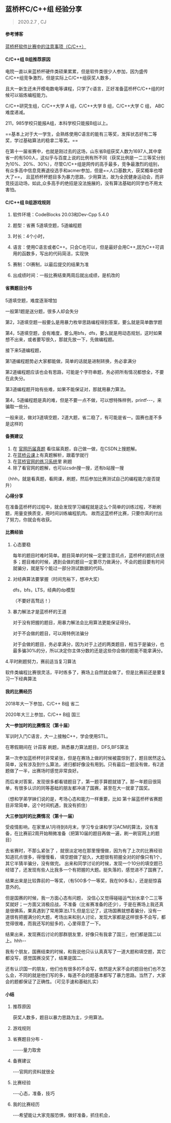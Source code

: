 ## 蓝桥杯C/C++组 经验分享

> 2020.2.7 , CJ

#### 参考博客

 [蓝桥杯软件比赛中的注意事项（C/C++）](https://blog.csdn.net/qq_42020529/article/details/98532657)



#### C/C++组 B组推荐原因

电院一直以来蓝桥杯硬件类硕果累累，但是软件类很少人参加，因为盛传C/C++组竞争激烈，但是实际上C/C++组获奖人数多，

且大一新生还未开模电数电等课程，只学了c语言，正好准备蓝桥杯C/C++组的时候可以锻炼编程能力。



C/C++研究生组，C/C++大学 A 组，C/C++大学 B 组，C/C++大学 C 组，  ABC难度递减。

211，985学校只能报A组，本科学校只能报B组以上。

==基本上对于大一学生，会熟练使用C语言的能有三等奖，发挥状态好有二等奖，学过基础算法的稳拿二等奖。==

在第十一届省赛中，也就是刚过去的这场，山东省B组获奖人数为1697人,其中拿省一的有500人，这似乎与百度上说的比例有所不同（获奖比例是一二三等奖分别为10%、20%、30%），尽管C/C++组是网传的高手最多，竞争最激烈的组别，有众多高中信息竞赛退役选手和acmer参加，但是==人口基数大，获奖概率也增大了==， 且蓝桥杯杯题目多为暴力思路，少用算法，故为全民健身运动会，而非竞技运动场，如此,众多高手的绝招是没法施展的，没有算法基础的同学也不用太害怕。





#### C/C++组 B组游戏规则

1. 软件环境：CodeBlocks 20.03和Dev-Cpp 5.4.0

2. 题型：省赛 5道填空题，5道编程题

3. 时长：4个小时，

4. 语言：使用C语言或者C++。只会C也可以，但是最好会用C++,因为C++可调用的函数多，写出的代码简洁，实现快

5. 赛制：OI赛制，以最后提交的结果为准

6. 出成绩时间：一般比赛结束两周后就出成绩，是机改的

   

#### 省赛题目分布

5道填空题，难度逐渐增加

一般第1题是送分题，很多人却会失分

第2，3道填空题一般要么是用暴力枚举思路编程得到答案，要么就是简单数学题

第4，5道填空题，会有难度，要么用bfs，dfs，要么就是用动态规划，这时如果想不出来，或者要写很久，那就先放一下，先做编程题。

接下来5道编程题，

第1道编程题势必大家都能做，简单的话就是进制转换，务必拿满分

第2道编程题应该也会有思路，可能是个字符串题，务必把所有情况都想全，不要在此失分。

第3道编程题开始有些难，如果不能保证对，那就用暴力算法。

第4，5道编程题是真的难，但是不要一点不做，可以想特殊样例，printf---，来骗取一些分。





一般来说，做对3道填空题，2道大题，省二稳了，有可能是省一。国赛也差不多是这样的





#### 备赛建议

1. 在 [官网历届真题](https://www.lanqiao.cn/courses/2786) 看往届真题，自己做一做，在CSDN上搜题解。
2. 在[蓝桥云课](https://www.lanqiao.cn/paths/38/)上有真题解析，跟着学就行
3. 在[蓝桥官网的练习系统](http://lx.lanqiao.cn/problemsets.page)里 刷题
4. 除了看官网的题解，也可以csdn搜一搜，还有b站搜一搜

（hhh，就是看真题，看网课，刷题，然后参加比赛测试自己的编程能力是否提升）



**心得分享**

在准备蓝桥杯的过程中，就会发现学习编程就是这么个简单的训练过程，不断刷题，用量变换质变，用时间训练编程肌肉。 故而这蓝桥杯比赛，只要你真的付出了努力，你就会有收获。 



#### 比赛经验

1. 心态要稳

   每年的题目时难时简单。题目简单的时候一定要注意坑点，蓝桥杯的题坑点很多；题目难的时候，遇到会做的题目一定要尽力做满分，不会的题目要有时间就骗分，就是写个能过一部分测试数据的代码。

2. 对经典算法要掌握（时间充裕下，想冲大奖）

   dfs，bfs，LTS，经典的dp模型

   （不要好高骛远！）

3. 暴力解法才是蓝桥杯的王道

   对于没有把握的题目，用暴力解法会比用算法更能保证得分。

   对于不会做的题目，可以用特例法骗分

   对于会做的题目，务必拿满分，因为对于上述的两类题目，相当于是骗分，也最多骗30%的分，所以决定你主体分数的还是这些你会做的题能不能拿满分。


4.平时刷题努力，赛前适当复习算法

​	软件类编程比赛很灵活，平时练多了，赛场上自然就会做了。但是比赛前还是要复习一下经典算法



#### 我的比赛经历

2018年大一下参加，C/C++ B组 省二

2020年大三上参加，C/C++ B组 国三



**大一参加时的比赛情况（第十届）**

军训时入门C语言，大一上接触C++，学会使用STL。

在寒假期间在 计蒜客 刷题，熟悉暴力算法题目，DFS,BFS算法

第一次参加蓝桥杯时非常紧张，但是在赛场上做的时候被震惊到了，题目居然这么简单，没有涉及到什么算法，递归都好像没有用到。只有最后一题没有做，有2道题做了一半，出赛场时感觉非常良好。

而后来对答案，发现很多都看错题目了，第一题手算题就错了。那一年题目很简单，有很多认识的同等基础的朋友都冲进了国赛，甚至在大一就拿了国奖。

（想和学弟学妹们说的是，考场心态和能力一样重要，比如 第十届蓝桥杯省赛题目非常简单，这个时间机遇，我没有抓住）



**大三参加时的比赛情况（第十一届）**

受疫情影响，在家里从1月待到8月末，学习专业课和学习ACM的算法，没有准备，在比赛前2周开始稍微准备（把第10届的题目再做一遍，刷一刷官网上的题目）

去省赛时，不那么紧张了 ，就很淡定地在那里慢慢做，因为有了上次的比赛经验知道坑点很多，得慢慢看， 填空题做了挺久，大题很有把握全对的好像只有1个，其它半猜半骗分，没有做完。 出来和同学讨论的时候，发现一个10分的填空题已经错了，还发现有些人比我多一个有把握的大题。挺失落的，感觉进不了国赛了。

结果出来是比较靠前的一等奖，（有500多个一等奖，我在90多名），还是挺惊喜意外的。

但是国赛的时候，我一方面心态有问题， 没信心又觉得碰碰运气划水拿个二三等奖就好；一方面又消极应战，不准备（比省赛准备的还少），于是在赛场上我还真是很佛系，果真遇到了常用算法LTS,但是忘记了，这场国赛就想着骗分，没有一道很有把握满分的大题，考场出来和别人讨论，发现大家都是这样很多不会写，都觉得很难，而我还写的挺多的，心里得意了一下。

结果出来，发现赛后讨论的那群朋友里，好像只有我拿了国三，他们都是国二以上。hhh--

我有个朋友，国赛结束的时候，和我说他只认认真真写了一道大题和填空题，其它都没写，感觉国赛没奖了，结果是国二。

还有认识国一的朋友，他们也有很多的不会写，依然是大家不会的题目他们也不怎么会，不同的就是他们写的多，每道不会的题基本都写了暴力思路。当然了，大家会的题都保证了正确性。（可见手速和基础扎实）







#### 小结

1. 推荐原因

   获奖人数多，题目以暴力思路为主，少用算法。

2. 游戏规则

3. 省赛题目分布   -

   -----量力取舍

4. 备赛建议    

   ---官网的资料就很全

5. 比赛经验   

   ---心态，准备，技巧

6. 我的比赛经历    

   ---希望能让大家克服恐惧，做好准备，抓住机会，

   

   